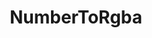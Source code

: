 ---
title: "NumberToRgba"
Icon: "palette"
weight: 12
description: "Convert an number into an cluster"
draft: false
---